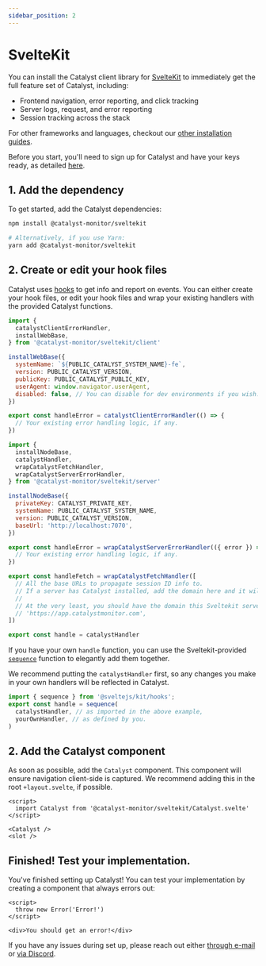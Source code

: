 ```yaml
---
sidebar_position: 2
---
```


# SvelteKit

You can install the Catalyst client library for [SvelteKit](https://kit.svelte.dev/) to immediately get the full feature set of Catalyst, including:
- Frontend navigation, error reporting, and click tracking
- Server logs, request, and error reporting
- Session tracking across the stack

For other frameworks and languages, checkout our [other installation guides](/docs/category/install-catalyst).

Before you start, you'll need to sign up for Catalyst and have your keys ready, as detailed [here](/docs/signup).

## 1. Add the dependency

To get started, add the Catalyst dependencies:

```bash title="Terminal"
npm install @catalyst-monitor/sveltekit

# Alternatively, if you use Yarn:
yarn add @catalyst-monitor/sveltekit
```

## 2. Create or edit your hook files

Catalyst uses [hooks](https://kit.svelte.dev/docs/hooks) to get info and report on events. You can either create your hook files, or edit your hook files and wrap your existing handlers with the provided Catalyst functions.

```javascript title="src/hooks.client.js"
import {
  catalystClientErrorHandler,
  installWebBase,
} from '@catalyst-monitor/sveltekit/client'

installWebBase({
  systemName: `${PUBLIC_CATALYST_SYSTEM_NAME}-fe`,
  version: PUBLIC_CATALYST_VERSION,
  publicKey: PUBLIC_CATALYST_PUBLIC_KEY,
  userAgent: window.navigator.userAgent,
  disabled: false, // You can disable for dev environments if you wish.
})

export const handleError = catalystClientErrorHandler(() => {
  // Your existing error handling logic, if any.
})
```

```javascript title="src/hooks.server.js"
import {
  installNodeBase,
  catalystHandler,
  wrapCatalystFetchHandler,
  wrapCatalystServerErrorHandler,
} from '@catalyst-monitor/sveltekit/server'

installNodeBase({
  privateKey: CATALYST_PRIVATE_KEY,
  systemName: PUBLIC_CATALYST_SYSTEM_NAME,
  version: PUBLIC_CATALYST_VERSION,
  baseUrl: 'http://localhost:7070',
})

export const handleError = wrapCatalystServerErrorHandler(({ error }) => {
  // Your existing error handling logic, if any.
})

export const handleFetch = wrapCatalystFetchHandler([
  // All the base URLs to propagate session ID info to.
  // If a server has Catalyst installed, add the domain here and it will automatically receive the session info!
  //
  // At the very least, you should have the domain this Sveltekit server is hosted at, e.g.
  // 'https://app.catalystmonitor.com',
])

export const handle = catalystHandler
```

If you have your own `handle` function, you can use the Sveltekit-provided [`sequence`](https://kit.svelte.dev/docs/modules#sveltejs-kit-hooks) function to elegantly add them together.

We recommend putting the `catalystHandler` first, so any changes you make in your own handlers will be reflected in Catalyst.

```javascript
import { sequence } from '@sveltejs/kit/hooks';
export const handle = sequence(
  catalystHandler, // as imported in the above example,
  yourOwnHandler, // as defined by you.
)
```

## 2. Add the Catalyst component

As soon as possible, add the `Catalyst` component. This component will ensure navigation client-side is captured. We recommend adding this in the root `+layout.svelte`, if possible.

```svelte title="src/+layout.svelte"
<script>
  import Catalyst from '@catalyst-monitor/sveltekit/Catalyst.svelte'
</script>

<Catalyst />
<slot />
```

## Finished! Test your implementation.

You've finished setting up Catalyst! You can test your implementation by creating a component that always errors out:

```svelte title="+page.svelte"
<script>
  throw new Error('Error!')
</script>

<div>You should get an error!</div>
```

If you have any issues during set up, please reach out either [through e-mail](mailto:bill@privium.xyz) or [via Discord](https://discord.gg/YQZy4SXzmX).
